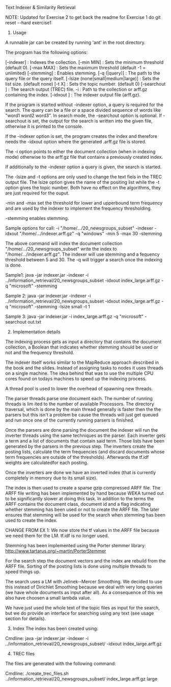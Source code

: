 Text Indexer & Similarity Retrieval

NOTE: Updated for Exercise 2 to get back the readme for Exercise 1
      do git reset --hard exercise1

1. Usage

A runnable jar can be created by running 'ant' in the root directory.

The program has the following options:

[-indexer] : Indexes the collection.
[-min MIN] : Sets the minimum threshold (default 0).
[-max MAX] : Sets the maximum threshold (default -1 = unlimited)
[-stemming] : Enables stemming.
[-q (<path>|query)] : The path to the query file or the query itself.
[-lsize (none|small|medium|large)] :  Sets the list size. (default none)
[-t X] : Sets the topic number. (default 0) 
[-searchout <path>] : The search output (TREC) file.
-i <path> : Path to the collection or arff.gz containing the index.
[-idxout <path>] : The indexer output file (arff.gz).

If the program is started without -indexer option, a query is required for the
search. The query can be a file or a space divided sequence of words like 
"word1 word2 word3". In search mode, the -searchout option is optional. If
-searchout is set, the output for the search is written into the given file,
otherwise it is printed to the console.

If the -indexer option is set, the program creates the index and therefore needs
the -idxout option where the generated .arff.gz file is stored.

The -i option points to either the document collection (when in indexing mode)
otherwise to the arff.gz file that contains a previously created index.

If additionally to the -indexer option a query is given, the search is started.

The -lsize and -t options are only used to change the text fiels in the TREC
output file. The lsize option gives the name of the positing list while the -t
option gives the topic number. Both have no effect on the algorithms, they are
just required for the ouput.


-min and -max set the threshold for lower and upperbound term frequency and are
used by the indexer to implement the frequency thresholding.

-stemming enables stemming.

Sample options for call:
-i "/home/.../20_newsgroups_subset"
-indexer -idxout "/home/.../indexer.arff.gz" 
-q "windows" 
-min 5 
-max 30 
-stemming

The above command will index the document collection "/home/.../20_newsgroups_subset"
write the index to "/home/.../indexer.arff.gz". The indexer will use stemming
and a fequency threshold between 5 and 30. The -q will trigger a search once the
indexing is done.

Sample1:
java -jar indexer.jar -indexer -i ../information_retrieval/20_newsgroups_subset -idxout index_large.arff.gz -q "microsoft" -stemming

Sample 2:
java -jar indexer.jar -indexer -i ../information_retrieval/20_newsgroups_subset -idxout index_large.arff.gz -q "microsoft" -stemming -lsize small -t 1

Sample 3:
java -jar indexer.jar -i index_large.arff.gz -q "microsoft" -searchout out.txt


2. Implementation details

The indexing process gets as input a directory that contains the document
collection, a Boolean that indicates whether stemming should be used or not 
and the frequency threshold.

The indexer itself works similar to the MapReduce approach described in the book
and the slides. Instead of assigning tasks to nodes it uses threads on a single 
machine. The idea behind that was to use the multiple CPU cores found on todays
machines to speed up the indexing process.

A thread pool is used to lower the overhead of spawning new threads.

The parser threads parse one document each. The number of running threads is lim
ited to the number of available Processors. The directory traversal, which is done
by the main thread generally is faster then the the parsers but this isn't a 
problem be cause the threads will just get queued and run once one of the currently
 running parsers is finished.

Once the parsers are done parsing the document the indexer will run the inverter
threads using the same techniques as the parser. Each inverter gets a term and a 
list of documents that contain said term. Those lists have been generated by the
parsers in the previous step.
The inverters create the posting lists, calculate the term frequencies (and 
discard documents whose term frequencies are outside of the thresholds).
Afterwards the tf.idf weights are calculatedfor each posting.

Once the inverters are done we have an inverted index (that is currently
completely in memory due to its small size). 

The index is then used to create a sparse gzip compressed ARFF file. The ARFF 
file writing has been implemented by hand because WEKA turned out to be 
significantly slower at doing this task. In addition to the terms the ARFF
contains the document class, document id and a flag indicating whether stemming
has been used or not to create the ARFF file. The later ensures that stemming
will be used for the search when stemming has been used to create the index.

CHANGE FROM EX 1:
We now store the tf values in the ARFF file because we need them for the LM.
tf.idf is no longer used.

Stemming has been implemented using the Porter stemmer library: 
http://www.tartarus.org/~martin/PorterStemmer

For the search step the document vectors and the index are rebuild from the ARFF
file. Sorting of the posting lists is done using multiple threads to speed things
up. 

The search uses a LM with Jelinek-­‐Mercer Smoothing. We decided to use this
instead of Dirichlet Smoothing because we deal with very long queries (we
have whole documents as input after all). As a consequence of this we also 
have choosen a small lambda value.

We have just used the whole text of the topic files as input for the search, but
we do provide an interface for searching using any text (see usage section for
 details).

3. Index
The index has been created using:

Cmdline: java -jar indexer.jar -indexer -i ../information_retrieval/20_newsgroups_subset/ -idxout index_large.arff.gz

4. TREC files

The files are generated with the following command:

Cmdline: ./create_trec_files.sh ../information_retrieval/20_newsgroups_subset/ index_large.arff.gz large
